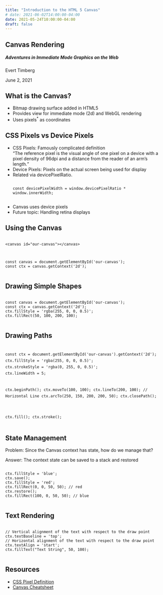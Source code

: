 ```yaml
---
title: "Introduction to the HTML 5 Canvas"
# date: 2021-06-02T14:00:00-04:00
date: 2021-05-24T10:00:00-04:00
draft: false
---
```


<section>
<h1>Canvas Rendering</h1>
<h5>Adventures in Immediate Mode Graphics on the Web</h5>
<p>Evert Timberg</p>
<p>June 2, 2021</p>
</section>

<section>
  <h2>What is the Canvas?</h2>
  <ul>
    <li>Bitmap drawing surface added in HTML5</li>
    <li>Provides view for immediate mode (2d) and WebGL rendering</li>
    <li>Uses pixels<sup>*</sup> as coordinates</li>
  </ul>
  <canvas id="coordinates" style="background-color: white;"></canvas>
  <script >
    function retinaScale(ctx, width, height) {
      const dpr = window.devicePixelRatio || 1;
      ctx.canvas.style.width = `${width}px`;
      ctx.canvas.style.height = `${height}px`;
      if (dpr !== 1) {
        ctx.canvas.width = width * dpr;
        ctx.canvas.height = height * dpr;
        ctx.setTransform(dpr, 0, 0, dpr, 0, 0)
      }
    }
  </script>
  <script>
    (function() {
      const canvas = document.getElementById('coordinates');
      const ctx = canvas.getContext('2d');
      retinaScale(ctx, 600, 300);

      ctx.fillStyle = 'red';
      [
        { x: 0, y: 0, sa: 0, ea: Math.PI / 2},
        { x: 0, y: 300, sa: 0, ea: -Math.PI / 2, ccw: true},
        { x: 600, y: 0, sa: Math.PI / 2, ea: Math.PI },
        { x: 600, y: 300, sa: Math.PI, ea: 3 * Math.PI / 2}
      ].forEach(({ x, y, sa, ea, ccw }) => {
        ctx.beginPath();
        ctx.moveTo(x, y);
        ctx.arc(x, y, 25, sa, ea, ccw);
        ctx.closePath()
        ctx.fill();
      });
      ctx.textBaseline = 'middle';
      ctx.textAlign = 'start';
      ctx.font = '20px solid sans-serif';
      ctx.fillText("(0, 0)", 25, 25);
      ctx.fillText("0, 300)", 25, 275);

      ctx.textAlign = 'end';
      ctx.fillText("(600, 0)", 575, 25);
      ctx.fillText("(600, 300)", 575, 275);
    })();
  </script>
</section>

<section>
  <h2>CSS Pixels vs Device Pixels</h2>
  <ul>
    <li>
      CSS Pixels: Famously complicated definition
      <br>
      <q>The reference pixel is the visual angle of one pixel on a device with a pixel density of 96dpi and a distance from the reader of an arm’s length.</q>
    </li>
    <li>Device Pixels: Pixels on the actual screen being used for display</li>
    <li>
      Related via devicePixelRatio.
      <pre><code class="typescript">
const devicePixelWidth = window.devicePixelRatio * window.innerWidth;
      </code></pre>
    </li>
    <li>Canvas uses device pixels</li>
    <li>Future topic: Handling retina displays</li>
  </ul>
</section>

<section>
  <h2>Using the Canvas</h2>
  <pre><code class="html" data-noescape data-trim>
&lt;canvas id="our-canvas"&gt;&lt;/canvas&gt;
  </code></pre>
  <pre><code class="typescript">
const canvas = document.getElementById('our-canvas');
const ctx = canvas.getContext('2d');
  </code></pre>
</section>

<section>
  <h2>Drawing Simple Shapes</h2>
  <pre><code class="typescript">
const canvas = document.getElementById('our-canvas');
const ctx = canvas.getContext('2d');
ctx.fillStyle = 'rgba(255, 0, 0, 0.5)';
ctx.fillRect(50, 100, 200, 100);
  </code></pre>
  <canvas id="simple-shape" style="background-color: white;"></canvas>
  <script>
    (function() {
      const canvas = document.getElementById('simple-shape');
      const ctx = canvas.getContext('2d');
      retinaScale(ctx, 600, 300);
      ctx.fillStyle = 'rgba(255, 0, 0, 0.5)';
      ctx.fillRect(50, 100, 200, 100);
    })();
  </script>
</section>

<section>
  <h2>Drawing Paths</h2>
  <pre><code class="typescript" style="line-height: 20px;">
const ctx = document.getElementById('our-canvas').getContext('2d');
ctx.fillStyle = 'rgba(255, 0, 0, 0.5)';
ctx.strokeStyle = 'rgba(0, 255, 0, 0.5)';
ctx.lineWidth = 5;

ctx.beginPath();
ctx.moveTo(100, 100);
ctx.lineTo(200, 100); // Horizontal Line
ctx.arcTo(250, 150, 200, 200, 50);
ctx.closePath();

ctx.fill();
ctx.stroke();
  </code></pre>
  <canvas id="simple-path" style="background-color: white;"></canvas>
  <script>
    (function() {
      const canvas = document.getElementById('simple-path');
      const ctx = canvas.getContext('2d');
      retinaScale(ctx, 600, 300);
      ctx.fillStyle = 'rgba(255, 0, 0, 0.5)';
      ctx.strokeStyle = 'rgba(0, 255, 0, 0.5)';
      ctx.lineWidth = 5;
      ctx.beginPath();
      ctx.moveTo(100, 100);
      ctx.lineTo(200, 100); // Horizontal Line
      ctx.arcTo(250, 150, 200, 200, 50);
      ctx.closePath();
      ctx.fill();
      ctx.stroke();
    })();
  </script>
</section>

<section>
  <h2>State Management</h2>
  <p>Problem: Since the Canvas context has state, how do we manage that?</p>
  <p>Answer: The context state can be saved to a stack and restored</p>

  <pre><code class="typescript">
ctx.fillStyle = 'blue';
ctx.save();
ctx.fillStyle = 'red';
ctx.fillRect(0, 0, 50, 50); // red
ctx.restore();
ctx.fillRect(100, 0, 50, 50); // blue
  </code></pre>
  <canvas id="canvas-state" style="background-color: white;"></canvas>
  <script>
    (function() {
      const canvas = document.getElementById('canvas-state');
      const ctx = canvas.getContext('2d');
      retinaScale(ctx, 300, 150);
      ctx.fillStyle = 'blue';
      ctx.save();
      ctx.fillStyle = 'red';
      ctx.fillRect(0, 0, 50, 50); // red
      ctx.restore();
      ctx.fillRect(100, 0, 50, 50); // blue
    })();
  </script>
</section>

<section>
  <h2>Text Rendering</h2>
  <pre><code class="typescript">
// Vertical alignment of the text with respect to the draw point
ctx.textBaseline = 'top';
// Horizontal alignment of the text with respect to the draw point
ctx.textAlign = 'start';
ctx.fillText("Text String", 50, 100);
  </code></pre>
  <canvas id="canvas-text" style="background-color: white;"></canvas>
  <script>
    (function() {
      const canvas = document.getElementById('canvas-text');
      const ctx = canvas.getContext('2d');
      retinaScale(ctx, 300, 150);
      ctx.textBaseline = 'top';
      ctx.textAlign = 'start';
      ctx.font = 'bold 20px sans-serif';
      ctx.fillText("Text String", 50, 100);
    })();
  </script>
</section>

<section>
  <h2>Resources</h2>
  <ul>
    <li><a href="https://drafts.csswg.org/css-values-3/#absolute-lengths">CSS Pixel Definition</a></li>
    <li><a href="https://simon.html5.org/dump/html5-canvas-cheat-sheet.html">Canvas Cheatsheet</a></li>
  </ul>
</section>